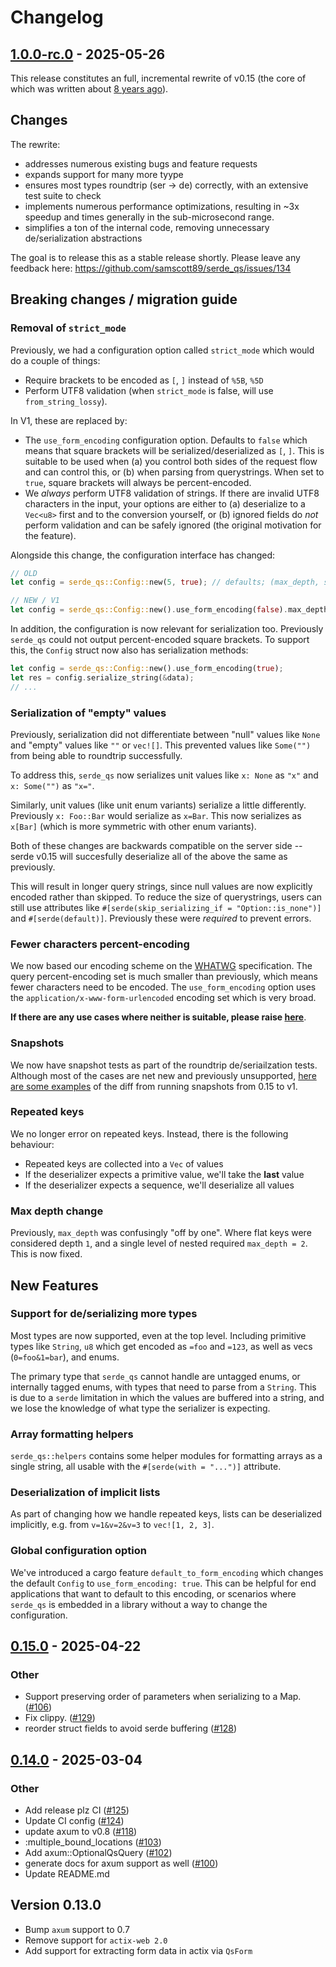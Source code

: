 # Changelog

## [1.0.0-rc.0](https://github.com/samscott89/serde_qs/compare/v0.15.0...v1.0.0-rc.0) - 2025-05-26

This release constitutes an full, incremental rewrite of v0.15 (the core of which was written about [8 years ago](https://github.com/samscott89/serde_qs/commit/6e71ba43eb6bd62f2b567224e387333016bd3a5c#diff-a9463680bdf3fa7278b52b437bfbe9072e20023a015621ed23bcb589f6ccd4b5)).

## Changes

The rewrite:
- addresses numerous existing bugs and feature requests
- expands support for many more tyype
- ensures most types roundtrip (ser -> de) correctly, with an extensive test suite to check
- implements numerous performance optimizations, resulting in ~3x speedup and times generally in the sub-microsecond range.
- simplifies a ton of the internal code, removing unnecessary de/serialization abstractions

The goal is to release this as a stable release shortly. Please leave any feedback here: https://github.com/samscott89/serde_qs/issues/134

## Breaking changes / migration guide

### Removal of `strict_mode`

Previously, we had a configuration option called `strict_mode` which would do a couple of things:
- Require brackets to be encoded as `[`, `]` instead of `%5B`, `%5D`
- Perform UTF8 validation (when `strict_mode` is false, will use `from_string_lossy`).

In V1, these are replaced by:
- The `use_form_encoding` configuration option. Defaults to `false` which means that square brackets
  will be serialized/deserialized as `[`, `]`. This is suitable to be used when (a) you control both
  sides of the request flow and can control this, or (b) when parsing from querystrings. When
  set to `true`, square brackets will always be percent-encoded.
- We _always_ perform UTF8 validation of strings. If there are invalid UTF8 characters in the input,
  your options are either to (a) deserialize to a `Vec<u8>` first and to the conversion yourself,
  or (b) ignored fields do _not_ perform validation and can be safely ignored (the original motivation
  for the feature).

Alongside this change, the configuration interface has changed:

```rust
// OLD
let config = serde_qs::Config::new(5, true); // defaults; (max_depth, strict_mode)

// NEW / V1
let config = serde_qs::Config::new().use_form_encoding(false).max_depth(5); // defaults
```

In addition, the configuration is now relevant for serialization too. Previously `serde_qs`
could not output percent-encoded square brackets. To support this, the `Config` struct now
also has serialization methods:

```rust
let config = serde_qs::Config::new().use_form_encoding(true);
let res = config.serialize_string(&data);
// ...
```

### Serialization of "empty" values

Previously, serialization did not differentiate between "null" values like `None` and
"empty" values like `""` or `vec![]`. This prevented values like `Some("")` from
being able to roundtrip successfully.

To address this, `serde_qs` now serializes unit values like `x: None` as `"x"` and `x: Some("")` as `"x="`.

Similarly, unit values (like unit enum variants) serialize a little differently. Previously `x: Foo::Bar`
would serialize as `x=Bar`. This now serializes as `x[Bar]` (which is more symmetric with other enum variants).

Both of these changes are backwards compatible on the server side -- serde v0.15 will succesfully deserialize
all of the above the same as previously.

This will result in longer query strings, since null values are now explicitly encoded rather than skipped.
To reduce the size of querystrings, users can still use attributes like `#[serde(skip_serializing_if = "Option::is_none")]`
and `#[serde(default)]`. Previously these were _required_ to prevent errors.

### Fewer characters percent-encoding

We now based our encoding scheme on the [WHATWG](https://url.spec.whatwg.org/#query-percent-encode-set) specification.
The query percent-encoding set is much smaller than previously, which means fewer characters need to be encoded.
The `use_form_encoding` option uses the `application/x-www-form-urlencoded` encoding set which is very broad.

**If there are any use cases where neither is suitable, please raise [here](https://github.com/samscott89/serde_qs/issues/134)**.

### Snapshots

We now have snapshot tests as part of the roundtrip de/seriailzation tests. Although most of the cases are net new
and previously unsupported, [here are some examples](https://github.com/samscott89/serde_qs/commit/5737179913a57928d6bb30fcf94083921b420e5f) of the diff from running snapshots from 0.15 to v1.

### Repeated keys

We no longer error on repeated keys. Instead, there is the following behaviour:

- Repeated keys are collected into a `Vec` of values
- If the deserializer expects a primitive value, we'll take the **last** value
- If the deserializer expects a sequence, we'll deserialize all values

### Max depth change

Previously, `max_depth` was confusingly "off by one". Where flat keys were considered depth `1`, and
a single level of nested required `max_depth = 2`. This is now fixed.

## New Features

### Support for de/serializing more types

Most types are now supported, even at the top level. Including primitive types like `String`, `u8` which get encoded
as `=foo` and `=123`, as well as vecs (`0=foo&1=bar`), and enums.

The primary type that `serde_qs` cannot handle are untagged enums, or internally tagged enums, with types
that need to parse from a `String`. This is due to a `serde` limitation in which the values are buffered into
a string, and we lose the knowledge of what type the serializer is expecting.

### Array formatting helpers

`serde_qs::helpers` contains some helper modules for formatting arrays as a single string,
all usable with the `#[serde(with = "...")]` attribute.

### Deserialization of implicit lists

As part of changing how we handle repeated keys, lists can be deserialized implicitly, e.g.
from `v=1&v=2&v=3` to `vec![1, 2, 3]`.

### Global configuration option

We've introduced a cargo feature `default_to_form_encoding` which changes the default `Config` to `use_form_encoding: true`.
This can be helpful for end applications that want to default to this encoding, or scenarios where `serde_qs` is embedded 
in a library without a way to change the configuration.

## [0.15.0](https://github.com/samscott89/serde_qs/compare/v0.14.0...v0.15.0) - 2025-04-22

### Other

- Support preserving order of parameters when serializing to a Map. ([#106](https://github.com/samscott89/serde_qs/pull/106))
- Fix clippy. ([#129](https://github.com/samscott89/serde_qs/pull/129))
- reorder struct fields to avoid serde buffering ([#128](https://github.com/samscott89/serde_qs/pull/128))

## [0.14.0](https://github.com/samscott89/serde_qs/compare/v0.13.0...v0.14.0) - 2025-03-04

### Other

- Add release plz CI ([#125](https://github.com/samscott89/serde_qs/pull/125))
- Update CI config ([#124](https://github.com/samscott89/serde_qs/pull/124))
- update axum to v0.8 ([#118](https://github.com/samscott89/serde_qs/pull/118))
- :multiple_bound_locations ([#103](https://github.com/samscott89/serde_qs/pull/103))
- Add axum::OptionalQsQuery ([#102](https://github.com/samscott89/serde_qs/pull/102))
- generate docs for axum support as well ([#100](https://github.com/samscott89/serde_qs/pull/100))
- Update README.md

## Version 0.13.0

- Bump `axum` support to 0.7
- Remove support for `actix-web 2.0`
- Add support for extracting form data in actix via `QsForm`

